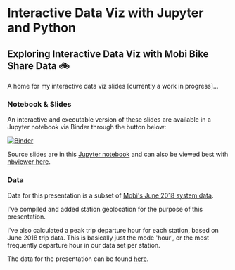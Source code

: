 # Interactive Data Viz with Jupyter and Python
## Exploring Interactive Data Viz with Mobi Bike Share Data 🚲


A home for my interactive data viz slides [currently a work in progress]...

### Notebook & Slides

An interactive and executable version of these slides are available in a Jupyter notebook via Binder through the button below:

[![Binder](https://mybinder.org/badge_logo.svg)](https://mybinder.org/v2/gh/ttimbers/interactive_data_viz/master?filepath=Jupyter_Interactive_Data_Viz.ipynb)

Source slides are in this [Jupyter notebook](https://github.com/jessimk/interactive_data_viz/blob/master/Jupyter_Interactive_Data_Viz.ipynb) and can also be viewed best with [nbviewer here](https://nbviewer.jupyter.org/github/jessimk/interactive_data_viz/blob/master/Jupyter_Interactive_Data_Viz.ipynb?flush_cache=true).

### Data
Data for this presentation is a subset of [Mobi's June 2018 system data](https://www.mobibikes.ca/en/system-data). 

I've compiled and added station geolocation for the purpose of this presentation.

I've also calculated a peak trip departure hour for each station, based on June 2018 trip data. This is basically just the mode 'hour', or the most frequently departure hour in our data set per station.

The data for the presentation can be found [here](https://raw.githubusercontent.com/jessimk/interactive_data_viz/master/mobi_data_presentation_subset.csv).
